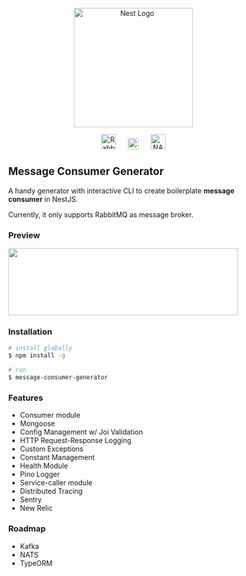 <p align="center">
  <a href="http://nestjs.com/" target="blank"><img src="https://nestjs.com/img/logo_text.svg" width="240" alt="Nest Logo" /></a>
</p>
<p align="center">
  <a href="https://www.rabbitmq.com/" target="blank"><img src="https://cdn.worldvectorlogo.com/logos/rabbitmq.svg" width="30" alt="RabbitMQ" /></a>
  <a href="https://kafka.apache.org/" target="blank"><img src="https://cdn.worldvectorlogo.com/logos/kafka.svg" width="22" hspace="20" alt="Kafka" /></a>
  <a href="https://nats.io/" target="blank"><img src="https://cncf-branding.netlify.app/img/projects/nats/icon/color/nats-icon-color.svg" width="30" alt="NATS" /></a>
</p>

## Message Consumer Generator

A handy generator with interactive CLI to create boilerplate <b>message consumer</b> in NestJS.

Currently, it only supports RabbitMQ as message broker.

### Preview
<img src="https://user-images.githubusercontent.com/20465844/148655555-8454ee3d-1382-4344-bc53-4171c5cb8ac3.gif" width="463" height="135"/>

### Installation

```bash
# install globally
$ npm install -g

# run
$ message-consumer-generator
```

### Features
* Consumer module
* Mongoose
* Config Management w/ Joi Validation
* HTTP Request-Response Logging
* Custom Exceptions
* Constant Management
* Health Module
* Pino Logger
* Service-caller module
* Distributed Tracing
* Sentry
* New Relic

### Roadmap
* Kafka
* NATS
* TypeORM
